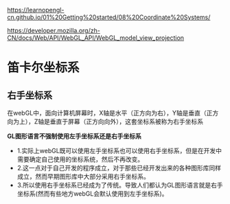 https://learnopengl-cn.github.io/01%20Getting%20started/08%20Coordinate%20Systems/

https://developer.mozilla.org/zh-CN/docs/Web/API/WebGL_API/WebGL_model_view_projection


# 笛卡尔坐标系

## 右手坐标系

在webGL中，面向计算机屏幕时，X轴是水平（正方向为右），Y轴是垂直（正方向为上），Z轴是垂直于屏幕（正方向向外），这套坐标系被称为右手坐标系

**GL图形语言不强制使用左手坐标系还是右手坐标系**

* 1.实际上webGL既可以使用左手坐标系也可以使用右手坐标系，但是在开发中需要确定自己使用的坐标系统，然后不再改变。
* 2.这一点对于自己开发的程序成立，对于那些已经开发出来的各种图形库同样成立，然而早期图形库中大部分采用右手坐标系。
* 3.所以使用右手坐标系已经成为了传统。导致人们都认为GL图形语言就是右手坐标系(然而有些地方webGL会默认使用到左手坐标系)。
